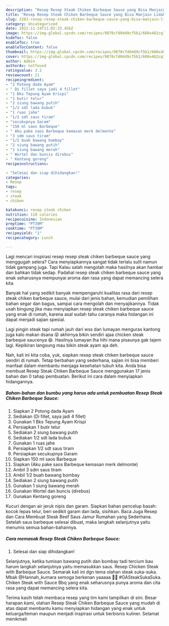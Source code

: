 ```yaml
---
description: "Resep Resep Steak Chiken Barbeque Sauce yang Bisa Manjain Lidah, Buat Buka Puasa Lezat Sekali"
title: "Resep Resep Steak Chiken Barbeque Sauce yang Bisa Manjain Lidah, Buat Buka Puasa Lezat Sekali"
slug: 2203-resep-resep-steak-chiken-barbeque-sauce-yang-bisa-manjain-lidah-buat-buka-puasa-lezat-sekali
category: Uncategorized
date: 2022-11-24T11:02:33.456Z
image: https://img-global.cpcdn.com/recipes/9878cfd04d9cf5b1/680x482cq70/resep-steak-chiken-barbeque-sauce-foto-resep-utama.jpg
hideToc: false
enableToc: true
enableTocContent: false
thumbnail: https://img-global.cpcdn.com/recipes/9878cfd04d9cf5b1/680x482cq70/resep-steak-chiken-barbeque-sauce-foto-resep-utama.jpg
cover: https://img-global.cpcdn.com/recipes/9878cfd04d9cf5b1/680x482cq70/resep-steak-chiken-barbeque-sauce-foto-resep-utama.jpg
author: Admin
authorAv: notfound
ratingvalue: 3.2
reviewcount: 21
recipeingredient:
- "2 Potong dada Ayam"
- " Di fillet saya jadi 4 fillet"
- "1 Bks Tepung Ayam Krispi"
- "1 butir telur"
- "2 siung bawang putih"
- "1/2 sdt lada bubuk"
- "1 ruas jahe"
- "1/2 sdt saus tiram"
- "secukupnya Garam"
- "150 ml saos Barbeque"
- " Aku pake saos Barbeque kemasan merk delmonte"
- "3 sdm saus tiram"
- "1/2 buah bawang bombay"
- "2 siung bawang putih"
- "1 siung bawang merah"
- " Wortel dan buncis direbus"
- " Kentang goreng"
recipeinstructions:

- "Selesai dan siap dihidangkan!"
categories:
- Resep
tags:
- resep
- steak
- chiken

katakunci: resep steak chiken 
nutrition: 110 calories
recipecuisine: Indonesian
preptime: "PT39M"
cooktime: "PT38M"
recipeyield: "1"
recipecategory: Lunch

---
```



Lagi mencari inspirasi resep resep steak chiken barbeque sauce yang menggugah selera? Cara menyiapkannya sangat tidak terlalu sulit namun tidak gampang juga. Tapi Kalau salah mengolah maka hasilnya akan hambar dan bahkan tidak sedap. Padahal resep steak chiken barbeque sauce yang enak seharusnya mempunyai aroma dan rasa yang dapat memancing selera kita.


Banyak hal yang sedikit banyak mempengaruhi kualitas rasa dari resep steak chiken barbeque sauce, mulai dari jenis bahan, kemudian pemilihan bahan segar dan bagus, sampai cara mengolah dan menyajikannya. Tidak usah bingung jika mau menyiapkan resep steak chiken barbeque sauce yang enak di rumah, karena asal sudah tahu caranya maka hidangan ini dapat menjadi sajian spesial.

Lagi pingin steak tapi rumah jauh dari wss dan lumayan menguras kantong juga kalo makan dsana 😝 akhirnya bikin sendiri ajaa chicken steak barbeque saucenya 😆. Hasilnya lumayan lha hihi mana pisaunya gak tajem lagi. Kepikiran langsung mau bikin steak ayam aja deh.


Nah, kali ini kita coba, yuk, siapkan resep steak chiken barbeque sauce sendiri di rumah. Tetap berbahan yang sederhana, sajian ini bisa memberi manfaat dalam membantu menjaga kesehatan tubuh kita. Anda bisa membuat Resep Steak Chiken Barbeque Sauce menggunakan 17 jenis bahan dan 0 tahap pembuatan. Berikut ini cara dalam menyiapkan hidangannya.

<!--inarticleads1-->

##### Bahan-bahan dan bumbu yang harus ada untuk pembuatan Resep Steak Chiken Barbeque Sauce:

1. Siapkan 2 Potong dada Ayam
1. Sediakan  (Di fillet, saya jadi 4 fillet)
1. Gunakan 1 Bks Tepung Ayam Krispi
1. Persiapkan 1 butir telur
1. Sediakan 2 siung bawang putih
1. Sediakan 1/2 sdt lada bubuk
1. Gunakan 1 ruas jahe
1. Persiapkan 1/2 sdt saus tiram
1. Persiapkan secukupnya Garam
1. Siapkan 150 ml saos Barbeque
1. Siapkan  (Aku pake saos Barbeque kemasan merk delmonte)
1. Ambil 3 sdm saus tiram
1. Ambil 1/2 buah bawang bombay
1. Sediakan 2 siung bawang putih
1. Gunakan 1 siung bawang merah
1. Gunakan  Wortel dan buncis (direbus)
1. Gunakan  Kentang goreng


Kucuri dengan air jeruk nipis dan garam. Siapkan bahan pencelup basah: kocok lepas telur, beri sedikit garam dan lada, sisihkan. Baca Juga Resep dan Cara Membuat Steak Beef Saus Jamur Rumahan yang Sederhana. Setelah saus barbeque selesai dibuat, maka langkah selanjutnya yaitu menumis semua bahan-bahannya. 

<!--inarticleads2-->

##### Cara memasak Resep Steak Chiken Barbeque Sauce:


1. Selesai dan siap dihidangkan!

Selanjutnya, ketika tumisan bawang putih dan bombay tadi tercium bau harum langkah selanjutnya yaitu memasukkan saus. Resep Chicken Steak with Barbeque Sauce. Semarak kali ini dgn tema olahan steak suka-suka. Mbak @Hannah_kumara semoga berkenan yaaaaa 🥰💋 #GASteakSukaSuka. Chiken Steak with Sauce Bbq yang enak seharusnya punya aroma dan cita rasa yang dapat memancing selera kita. 

Terima kasih telah membaca resep yang tim kami tampilkan di sini. Besar harapan kami, olahan Resep Steak Chiken Barbeque Sauce yang mudah di atas dapat membantu kamu menyiapkan hidangan yang enak untuk keluarga/teman maupun menjadi inspirasi untuk berbisnis kuliner. Selamat menikmati
